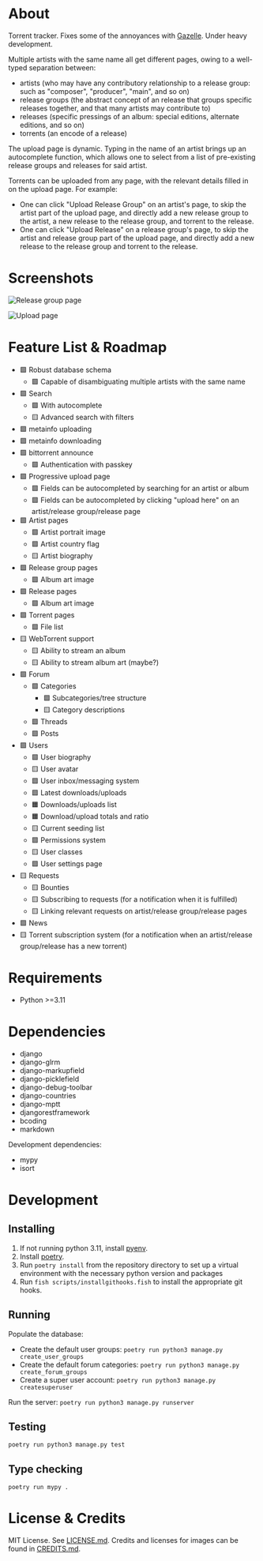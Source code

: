 # About

Torrent tracker. Fixes some of the annoyances with [Gazelle](https://whatcd.github.io/Gazelle/). Under heavy development.

Multiple artists with the same name all get different pages, owing to a well-typed separation between:

* artists (who may have any contributory relationship to a release group: such as "composer", "producer", "main", and so on)
* release groups (the abstract concept of an release that groups specific releases together, and that many artists may contribute to)
* releases (specific pressings of an album: special editions, alternate editions, and so on)
* torrents (an encode of a release)

The upload page is dynamic. Typing in the name of an artist brings up an autocomplete function, which allows one to select from a list of pre-existing release groups and releases for said artist.

Torrents can be uploaded from any page, with the relevant details filled in on the upload page. For example:

* One can click "Upload Release Group" on an artist's page, to skip the artist part of the upload page, and directly add a new release group to the artist, a new release to the release group, and torrent to the release.
* One can click "Upload Release" on a release group's page, to skip the artist and release group part of the upload page, and directly add a new release to the release group and torrent to the release.

# Screenshots

![Release group page](/screenshots/release-group-page.png)

![Upload page](/screenshots/upload-page.png)

# Feature List & Roadmap

* 🟩 Robust database schema
    - 🟩 Capable of disambiguating multiple artists with the same name
* 🟩 Search
    - 🟩 With autocomplete
    - 🟨 Advanced search with filters
* 🟩 metainfo uploading
* 🟩 metainfo downloading
* 🟩 bittorrent announce
    - 🟩 Authentication with passkey
* 🟩 Progressive upload page
    - 🟩 Fields can be autocompleted by searching for an artist or album
    - 🟩 Fields can be autocompleted by clicking "upload here" on an artist/release group/release page
* 🟩 Artist pages
    - 🟩 Artist portrait image
    - 🟩 Artist country flag
    - 🟨 Artist biography
* 🟩 Release group pages
    - 🟩 Album art image
* 🟩 Release pages
    - 🟩 Album art image
* 🟩 Torrent pages
    - 🟩 File list
* 🟨 WebTorrent support
    - 🟨 Ability to stream an album
    - 🟨 Ability to stream album art (maybe?)
* 🟩 Forum
    - 🟩 Categories
        - 🟩 Subcategories/tree structure
        - 🟨 Category descriptions
    - 🟩 Threads
    - 🟩 Posts
* 🟩 Users
    - 🟩 User biography
    - 🟨 User avatar
    - 🟩 User inbox/messaging system
    - 🟩 Latest downloads/uploads
    - 🟧 Downloads/uploads list
    - 🟧 Download/upload totals and ratio
    - 🟨 Current seeding list
    - 🟩 Permissions system
    - 🟨 User classes
    - 🟩 User settings page
* 🟨 Requests
    - 🟨 Bounties
    - 🟨 Subscribing to requests (for a notification when it is fulfilled)
    - 🟨 Linking relevant requests on artist/release group/release pages
* 🟩 News
* 🟨 Torrent subscription system (for a notification when an artist/release group/release has a new torrent)

# Requirements

* Python >=3.11

# Dependencies

* django
* django-glrm
* django-markupfield
* django-picklefield
* django-debug-toolbar
* django-countries
* django-mptt
* djangorestframework
* bcoding
* markdown

Development dependencies:

* mypy
* isort

# Development

## Installing

1. If not running python 3.11, install [pyenv](https://github.com/pyenv/pyenv).
2. Install [poetry](https://python-poetry.org/docs/).
3. Run `poetry install` from the repository directory to set up a virtual environment with the necessary python version and packages
4. Run `fish scripts/installgithooks.fish` to install the appropriate git hooks.

## Running

Populate the database:

* Create the default user groups: `poetry run python3 manage.py create_user_groups`
* Create the default forum categories: `poetry run python3 manage.py create_forum_groups`
* Create a super user account: `poetry run python3 manage.py createsuperuser`

Run the server: `poetry run python3 manage.py runserver`

## Testing

`poetry run python3 manage.py test`

## Type checking

`poetry run mypy .`

# License & Credits

MIT License. See [LICENSE.md](../master/LICENSE.md). Credits and licenses for images can be found in [CREDITS.md](../master/CREDITS.md).
